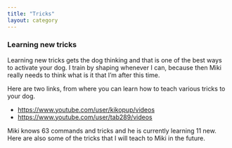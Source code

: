 ```yaml
---
title: "Tricks"
layout: category
---
```


### Learning new tricks

Learning new tricks gets the dog thinking and that is one of the best ways to activate your dog. I train by shaping whenever I can, because then Miki really needs to think what is it that I’m after this time.

Here are two links, from where you can learn how to teach various tricks to your dog.

* https://www.youtube.com/user/kikopup/videos
* https://www.youtube.com/user/tab289/videos

Miki knows 63 commands and tricks and he is currently learning 11 new. Here are also some of the tricks that I will teach to Miki in the future.
